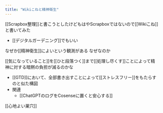 ```yaml
---
title: "Wikiこねと精神衛生"
---
```


[[Scrapbox整理]]と書こうとしたけどもはやScrapboxではないので[[Wikiこね]]と書いてみた
- [[デジタルガーデニング]]でもいい

なぜか[[精神衛生]]によいという観測がある
なぜなのか

[[気になっていること]]を[[ひと段落つく]]まで[[処理し尽くす]]ことによって精神に対する暗黙の負担が減るのかな
- [[GTD]]において、全部書き出すことによって[[ストレスフリー]]をもたらすのと似た構図
- 関連
    - [[ChatGPTのログをCosenseに置くと安心する]]


[[心地よい巣穴]]
